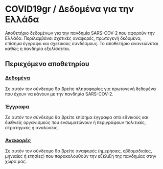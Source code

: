 # COVID19gr / Δεδομένα για την Ελλάδα

Αποθετήριο δεδομένων για την πανδημία SARS-COV-2 που αφορούν την Ελλάδα. Περιλαμβάνει σχετικές αναφορές, πρωτογενή δεδομένα, επίσημα έγγραφα και σχετικούς συνδέσμους. Το αποθετήριο ανανεώνεται καθώς η πανδημία εξελίσσεται. 

## Περιεχόμενο αποθετηρίου

### [Δεδομένα](https://github.com/akritiko/covid19gr/tree/master/data)

Σε αυτόν τον σύνδεσμο θα βρείτε πληροφορίες για πρωτογενή δεδομένα που έχουν να κάνουν με την πανδημία SARS-COV-2. 


### [Έγγραφα](https://github.com/akritiko/covid19gr/tree/master/documents)

Σε αυτόν τον σύνδεσμο θα βρείτε επίσημα έγγραφα από εθνικούς και διεθνείς οργανισμούς που ενσωματώνουν ή περιγράφουν πολιτικές, στρατηγικές ή αναλύσεις. 


### [Αναφορές](https://github.com/akritiko/covid19gr/tree/master/reports)

Σε αυτόν τον σύνδεσμο θα βρείτε αναφορές (ημερήσιες, εβδομαδιαίες, μηνιαίες ή ετησίες) που παρακολουθούν την εξέλιξη της πανδημίας στην χώρα μας.



